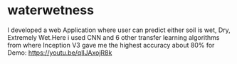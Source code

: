# waterwetness
I developed a web Application where user can predict either soil is wet, Dry, Extremely Wet.Here i used CNN and 6 other transfer learning algorithms from where Inception V3 gave me the highest accuracy about 80% for Demo: https://youtu.be/qlIJAxojR8k
